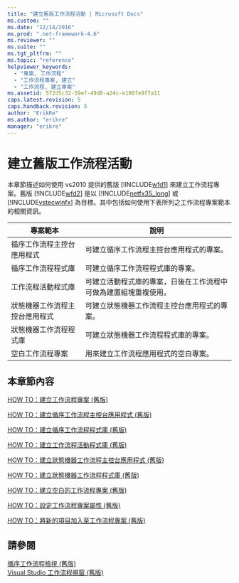```yaml
---
title: "建立舊版工作流程活動 | Microsoft Docs"
ms.custom: ""
ms.date: "12/14/2016"
ms.prod: ".net-framework-4.6"
ms.reviewer: ""
ms.suite: ""
ms.tgt_pltfrm: ""
ms.topic: "reference"
helpviewer_keywords: 
  - "專案, 工作流程"
  - "工作流程專案, 建立"
  - "工作流程, 建立專案"
ms.assetid: 572d5c32-59ef-49d8-a24c-e180fe9f7a11
caps.latest.revision: 5
caps.handback.revision: 5
author: "ErikRe"
ms.author: "erikre"
manager: "erikre"
---
```

# 建立舊版工作流程活動
本章節描述如何使用 vs2010 提供的舊版 [!INCLUDE[wfd1](../workflow-designer/includes/wfd1_md.md)] 來建立工作流程專案。舊版 [!INCLUDE[wfd2](../workflow-designer/includes/wfd2_md.md)] 是以 [!INCLUDE[netfx35_long](../workflow-designer/includes/netfx35_long_md.md)] 或 [!INCLUDE[vstecwinfx](../workflow-designer/includes/vstecwinfx_md.md)] 為目標。其中包括如何使用下表所列之工作流程專案範本的相關資訊。  
  
|專案範本|說明|  
|----------|--------|  
|循序工作流程主控台應用程式|可建立循序工作流程主控台應用程式的專案。|  
|循序工作流程程式庫|可建立循序工作流程程式庫的專案。|  
|工作流程活動程式庫|可建立活動程式庫的專案，日後在工作流程中可做為建置組塊重複使用。|  
|狀態機器工作流程主控台應用程式|可建立狀態機器工作流程主控台應用程式的專案。|  
|狀態機器工作流程程式庫|可建立狀態機器工作流程程式庫的專案。|  
|空白工作流程專案|用來建立工作流程應用程式的空白專案。|  
  
## 本章節內容  
 [HOW TO：建立工作流程專案 \(舊版\)](../Topic/How%20to:%20Create%20Workflow%20Projects%20\(Legacy\).md)  
  
 [HOW TO：建立循序工作流程主控台應用程式 \(舊版\)](../workflow-designer/how-to-create-sequential-workflow-console-applications-legacy.md)  
  
 [HOW TO：建立循序工作流程程式庫 \(舊版\)](../workflow-designer/how-to-create-a-sequential-workflow-library-legacy.md)  
  
 [HOW TO：建立工作流程活動程式庫 \(舊版\)](../Topic/How%20to:%20Create%20a%20Workflow%20Activity%20Library%20\(Legacy\).md)  
  
 [HOW TO：建立狀態機器工作流程主控台應用程式 \(舊版\)](../Topic/How%20to:%20Create%20State%20Machine%20Workflow%20Console%20Applications%20\(Legacy\).md)  
  
 [HOW TO：建立狀態機器工作流程程式庫 \(舊版\)](../Topic/How%20to:%20Create%20a%20State%20Machine%20Workflow%20Library%20\(Legacy\).md)  
  
 [HOW TO：建立空白的工作流程專案 \(舊版\)](../workflow-designer/how-to-create-an-empty-workflow-project-legacy.md)  
  
 [HOW TO：設定工作流程專案屬性 \(舊版\)](../workflow-designer/how-to-configure-workflow-project-properties-legacy.md)  
  
 [HOW TO：將新的項目加入至工作流程專案 \(舊版\)](../workflow-designer/how-to-add-a-new-item-to-a-workflow-project-legacy.md)  
  
## 請參閱  
 [循序工作流程檢視 \(舊版\)](../workflow-designer/sequential-workflow-views-legacy.md)   
 [Visual Studio 工作流程視窗 \(舊版\)](../workflow-designer/visual-studio-workflow-windows-legacy.md)